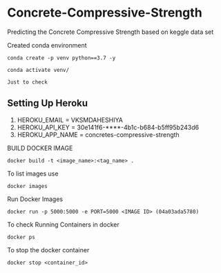 # Concrete-Compressive-Strength
Predicting the Concrete Compressive Strength based on keggle data set


Created conda environment
```
conda create -p venv python==3.7 -y
```
```
conda activate venv/
```
```
Just to check 
```


## Setting Up Heroku

1. HEROKU_EMAIL = VKSMDAHESHIYA
2. HEROKU_API_KEY = 30e141f6-****-4b1c-b684-b5ff95b243d6
3. HEROKU_APP_NAME = concretes-compressive-strength

<!-- f4eb -->

BUILD DOCKER IMAGE
```
docker build -t <image_name>:<tag_name> . 
```



To list images use
```
docker images
```

Run Docker Images
```
docker run -p 5000:5000 -e PORT=5000 <IMAGE ID> (04a03ada5780)
```

To check Running Containers in docker
```
docker ps
```

To stop the docker container
```
docker stop <container_id>
```

